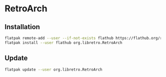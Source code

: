 # RetroArch

## Installation

```bash
flatpak remote-add --user --if-not-exists flathub https://flathub.org/repo/flathub.flatpakrepo
flatpak install --user flathub org.libretro.RetroArch
```

## Update
```bash
flatpak update --user org.libretro.RetroArch
```
